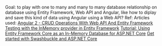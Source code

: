 Goal: to play with one to many and many to many database relationship on database using Entity Framework, Web API and Angular, like how to diplay and save this kind of data using Angular using a Web API?
Ref: 
Articles used:
[Angular 2 - CRUD Operations With Web API And Entity Framework](https://www.c-sharpcorner.com/article/angular-2-crud-operations-with-web-api-and-entity-framework/)
[Testing with the InMemory provider in Entity Framework](https://www.infoworld.com/article/3234531/application-testing/testing-with-the-inmemory-provider-in-entity-framework-core.html)
[Tutorial: Using Entity Framework Core as an In-Memory Database for ASP.NET Core](https://stormpath.com/blog/tutorial-entity-framework-core-in-memory-database-asp-net-core)
[Get started with Swashbuckle and ASP.NET Core](https://docs.microsoft.com/en-us/aspnet/core/tutorials/getting-started-with-swashbuckle?tabs=visual-studio%2Cvisual-studio-xml)
